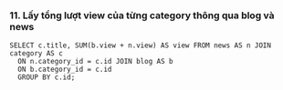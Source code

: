 ### 11. Lấy tổng lượt view của từng category thông qua blog và news
```mysql
SELECT c.title, SUM(b.view + n.view) AS view FROM news AS n JOIN category AS c
  ON n.category_id = c.id JOIN blog AS b
  ON b.category_id = c.id
  GROUP BY c.id;
```